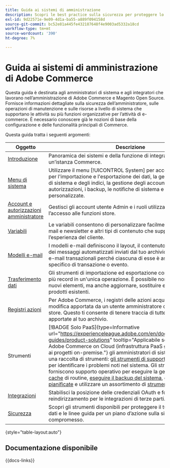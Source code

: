```yaml
---
title: Guida ai sistemi di amministrazione
description: Scopri le best practice sulla sicurezza per proteggere lo store Commerce e gestire le autorizzazioni, e come importare ed esportare dati, gestire integrazioni ed estensioni e occuparti della manutenzione di routine.
exl-id: 9d22571e-9e09-4d1a-ba55-a889f094158d
source-git-commit: bc52e81a445fe432187648f4e9003ad5332a18cd
workflow-type: tm+mt
source-wordcount: '390'
ht-degree: 7%

---
```


# Guida ai sistemi di amministrazione di Adobe Commerce

Questa guida è destinata agli amministratori di sistema e agli integratori che lavorano nell’amministrazione di Adobe Commerce e Magento Open Source. Fornisce informazioni dettagliate sulla sicurezza dell’amministratore, sulle operazioni di manutenzione e sulle risorse a livello di sistema che supportano le attività su più funzioni organizzative per l’attività di e-commerce. È necessario conoscere già le nozioni di base della configurazione e delle funzionalità principali di Commerce.

Questa guida tratta i seguenti argomenti:

| Oggetto | Descrizione |
| ------- | ----------- |
| [Introduzione](introduction.md) | Panoramica dei sistemi e della funzione di integrazione all’interno di un’istanza Commerce. |
| [Menu di sistema](system-menu.md) | Utilizzare il menu [!UICONTROL System] per accedere agli strumenti per l&#39;importazione e l&#39;esportazione dei dati, la gestione della cache di sistema e degli indici, la gestione degli account utente e delle autorizzazioni, i backup, le notifiche di sistema e le variabili personalizzate. |
| [Account e autorizzazioni amministratore](permissions.md) | Gestisci gli account utente Admin e i ruoli utilizzati per concedere l’accesso alle funzioni store. |
| [Variabili](variables-predefined.md) | Le variabili consentono di personalizzare facilmente i modelli di e-mail e newsletter e altri tipi di contenuto che supportano il sito e l’esperienza del cliente. |
| [Modelli e-mail](email-templates.md) | I modelli e-mail definiscono il layout, il contenuto e la formattazione dei messaggi automatizzati inviati dal tuo archivio. Sono denominate e-mail transazionali perché ciascuna di esse è associata a un tipo specifico di transazione o evento. |
| [Trasferimento dati](data-transfer.md) | Gli strumenti di importazione ed esportazione consentono di gestire più record in un&#39;unica operazione. È possibile non solo importare nuovi elementi, ma anche aggiornare, sostituire ed eliminare set di prodotti esistenti. |
| [Registri azioni](action-log.md) | Per Adobe Commerce, i registri delle azioni acquisiscono ogni modifica apportata da un utente amministratore che lavora nel tuo store. Questo ti consente di tenere traccia di tutte le modifiche apportate al tuo archivio. |
| Strumenti | [!BADGE Solo PaaS]{type=Informative url="https://experienceleague.adobe.com/en/docs/commerce/user-guides/product-solutions" tooltip="Applicabile solo ai progetti Adobe Commerce on Cloud (infrastruttura PaaS gestita da Adobe) e ai progetti on-premise."} gli amministratori di sistema dispongono di una raccolta di strumenti: [gli strumenti di supporto](support.md) sono progettati per identificare i problemi noti nel sistema. Gli strumenti di sistema forniscono supporto operativo per eseguire la gestione [index](index-management.md) e [cache](cache-management.md) di routine, [eseguire il backup del sistema](backups.md), gestire [operazioni pianificate](data-scheduled-import-export.md) e utilizzare un assortimento di [strumenti per sviluppatori](developer-tools.md). |
| [Integrazioni](integrations.md) | Stabilisci la posizione delle credenziali OAuth e fornisci gli URL di reindirizzamento per le integrazioni di terze parti. |
| [Sicurezza](security.md) | Scopri gli strumenti disponibili per proteggere il tuo archivio e i tuoi dati e le linee guida per un piano d’azione sulla sicurezza se noti un compromesso. |

{style="table-layout:auto"}

## Documentazione disponibile

{{docs-links}}
